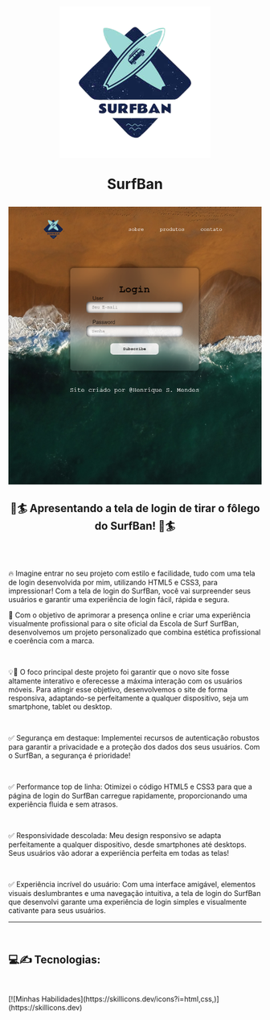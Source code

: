
<h1 align='center'> <img src='midia/Untitled_logo_3_free-file-removebg-preview.png'>
<p>SurfBan</p></h1>
<a href='https://henriquescloud.github.io/LOGIN-PAGE/index.html' align='center'><img src='midia/print%20tela.png'></a>

<div align='left'>
<h2 align='center'>🌊🏄 Apresentando a tela de login de tirar o fôlego do SurfBan! 🌊🏄</h2><br><br>

<p>🔥 Imagine entrar no seu projeto com estilo e facilidade, tudo com uma tela de login desenvolvida por mim, utilizando HTML5 e CSS3, para impressionar! Com a tela de login do SurfBan, você vai surpreender seus usuários e garantir uma experiência de login fácil, rápida e segura.</p>

<p>🎯 Com o objetivo de aprimorar a presença online e criar uma experiência visualmente profissional para o site oficial da Escola de Surf SurfBan, desenvolvemos um projeto personalizado que combina estética profissional e coerência com a marca.</p><br>

<p>💡🚀 O foco principal deste projeto foi garantir que o novo site fosse altamente interativo e oferecesse a máxima interação com os usuários móveis. Para atingir esse objetivo, desenvolvemos o site de forma responsiva, adaptando-se perfeitamente a qualquer dispositivo, seja um smartphone, tablet ou desktop.</p><br>

<p>
    ✅ Segurança em destaque:
    Implementei recursos de autenticação robustos para garantir a privacidade e a proteção dos dados dos seus usuários. Com o SurfBan, a segurança é prioridade!
</p><br>

<p>
    ✅ Performance top de linha:
    Otimizei o código HTML5 e CSS3 para que a página de login do SurfBan carregue rapidamente, proporcionando uma experiência fluida e sem atrasos.
</p><br>

<p>
    ✅ Responsividade descolada:
    Meu design responsivo se adapta perfeitamente a qualquer dispositivo, desde smartphones até desktops. Seus usuários vão adorar a experiência perfeita em todas as telas!
</p><br>

<p>
    ✅ Experiência incrível do usuário:
    Com uma interface amigável, elementos visuais deslumbrantes e uma navegação intuitiva, a tela de login do SurfBan que desenvolvi garante uma experiência de login simples e visualmente cativante para seus usuários.
</p>
<hr><br>

<h2>
    💻✍️ Tecnologias:
</h2>
<br>

<p>[![Minhas Habilidades](https://skillicons.dev/icons?i=html,css,)](https://skillicons.dev)</p>

